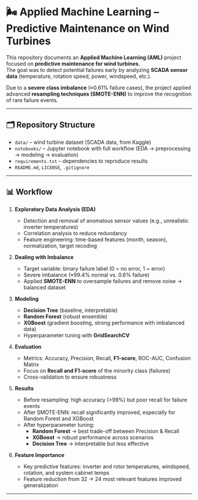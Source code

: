 # 🌬️ Applied Machine Learning – Predictive Maintenance on Wind Turbines

This repository documents an **Applied Machine Learning (AML)** project focused on **predictive maintenance for wind turbines**.  
The goal was to detect potential failures early by analyzing **SCADA sensor data** (temperature, rotation speed, power, windspeed, etc.).  

Due to a **severe class imbalance** (≈0.61% failure cases), the project applied advanced **resampling techniques (SMOTE-ENN)** to improve the recognition of rare failure events.  

---

## 🗂 Repository Structure
- `data/` – wind turbine dataset (SCADA data, from Kaggle)  
- `notebooks/` – Jupyter notebook with full workflow (EDA → preprocessing → modeling → evaluation)  
- `requirements.txt` – dependencies to reproduce results  
- `README.md`, `LICENSE`, `.gitignore`

---

## 📊 Workflow
1. **Exploratory Data Analysis (EDA)**  
   - Detection and removal of anomalous sensor values (e.g., unrealistic inverter temperatures)  
   - Correlation analysis to reduce redundancy  
   - Feature engineering: time-based features (month, season), normalization, target recoding  

2. **Dealing with Imbalance**  
   - Target variable: binary failure label (0 = no error, 1 = error)  
   - Severe imbalance (≈99.4% normal vs. 0.6% failure)  
   - Applied **SMOTE-ENN** to oversample failures and remove noise → balanced dataset  

3. **Modeling**  
   - **Decision Tree** (baseline, interpretable)  
   - **Random Forest** (robust ensemble)  
   - **XGBoost** (gradient boosting, strong performance with imbalanced data)  
   - Hyperparameter tuning with **GridSearchCV**  

4. **Evaluation**  
   - Metrics: Accuracy, Precision, Recall, **F1-score**, ROC-AUC, Confusion Matrix  
   - Focus on **Recall and F1-score** of the minority class (failures)  
   - Cross-validation to ensure robustness  

5. **Results**  
   - Before resampling: high accuracy (>99%) but poor recall for failure events  
   - After SMOTE-ENN: recall significantly improved, especially for Random Forest and XGBoost  
   - After hyperparameter tuning:  
     - **Random Forest** → best trade-off between Precision & Recall  
     - **XGBoost** → robust performance across scenarios  
     - **Decision Tree** → interpretable but less effective  

6. **Feature Importance**  
   - Key predictive features: inverter and rotor temperatures, windspeed, rotation, and system cabinet temps  
   - Feature reduction from 32 → 24 most relevant features improved generalization  

---
